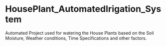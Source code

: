 # HousePlant_AutomatedIrigation_System
Automated Project used for watering the House Plants based on the Soil Moisture, Weather conditions, Time Specifications and other factors.
